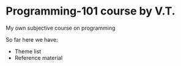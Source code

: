 # Programming-101 course by V.T.
My own subjective course on programming

So far here we have:

* Theme list
* Reference material
